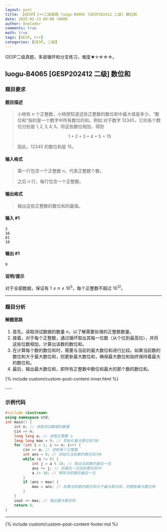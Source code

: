```yaml
---
layout: post
title: 【GESP】C++二级真题 luogu-B4065 [GESP202412 二级] 数位和
date: 2025-02-13 09:00 +0800
author: OneCoder
comments: true
math: true
tags: [GESP, C++]
categories: [GESP, 二级]
---
```

GESP二级真题，多层循环和分支练习，难度★✮☆☆☆。

<!--more-->

## luogu-B4065 [GESP202412 二级] 数位和

### 题目要求

#### 题目描述

>小杨有 $n$ 个正整数，小杨想知道这些正整数的数位和中最大值是多少。“数位和”指的是一个数字中所有数位的和。例如:对于数字 $12345$，它的各个数位分别是 $1,2,3,4,5$。将这些数位相加，得到
>
>$$1+2+3+4+5=15$$
>
>因此，$12345$ 的数位和是 $15$。

#### 输入格式

>第一行包含一个正整数 $n$，代表正整数个数。
>
>之后 $n$ 行，每行包含一个正整数。

#### 输出格式

>输出这些正整数的数位和的最值。

#### 输入 #1

```console
3
16
81
10
```

#### 输出 #1

```console
9
```

#### 说明/提示

对于全部数据，保证有 $1\leq n\leq 10^5$，每个正整数不超过 $10^{12}$。

---

### 题目分析

#### 解题思路

1. 首先，读取测试数据的数量 $n$，以了解需要处理的正整数数量。
2. 接着，对于每个正整数，通过循环取出其每一位数（从个位到最高位），并将这些位数相加，计算出该数的数位和。
3. 在计算每个数的数位和时，需要与当前的最大数位和进行比较。如果当前数的数位和大于最大数位和，则更新最大数位和，确保最大数位和始终保持着最大的数位和。
4. 最后，输出最大数位和，即所有正整数中数位和最大的那个数的数位和。

{% include custom/custom-post-content-inner.html %}

---·

### 示例代码

```cpp
#include <iostream>
using namespace std;
int main() {
    int n; // 读取测试数据的数量
    cin >> n;
    long long a; // 读取正整数 a
    long long max = 0; // 初始化最大数位和为0
    for (int i = 1; i <= n; i++) {
        cin >> a; // 读取每个正整数
        int ans = 0; // 初始化当前数的数位和为0
        while (a != 0) {
            int j = a % 10; // 取出当前数的最后一位
            ans += j; // 将最后一位加到数位和中
            a /= 10; // 移除当前数的最后一位
        }
        if (ans > max) {
            max = ans; // 如果当前数的数位和大于最大数位和，则更新最大数位和
        }
    }
    cout << max; // 输出最大数位和
    return 0;
}
```

---

{% include custom/custom-post-content-footer.md %}
